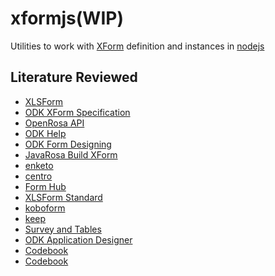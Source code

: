 xformjs(WIP)
============

Utilities to work with [XForm](http://opendatakit.github.io/odk-xform-spec/) definition and instances in [nodejs](https://github.com/nodejs)

## Literature Reviewed
- [XLSForm](http://xlsform.org/)
- [ODK XForm Specification](http://opendatakit.github.io/odk-xform-spec/)
- [OpenRosa API](https://bitbucket.org/javarosa/javarosa/wiki/OpenRosaAPI)
- [ODK Help](https://opendatakit.org/help/)
- [ODK Form Designing](https://opendatakit.org/help/form-design/)
- [JavaRosa Build XForm](https://bitbucket.org/javarosa/javarosa/wiki/buildxforms)
- [enketo](https://github.com/enketo/enketo-express)
- [centro](https://github.com/lykmapipo/centro)
- [Form Hub](http://formhub.org/syntax/)
- [XLSForm Standard](https://docs.google.com/spreadsheets/d/1orRh1v4IrUV_TUEkyWV1dNgInQfegi5ZH1bpGH0a_TY/edit?pli=1#gid=0)
- [koboform](https://github.com/kobotoolbox/koboform)
- [keep](https://github.com/DHLabs/keep)
- [Survey and Tables](https://opendatakit.org/downloads/download-category/survey-and-tables/)
- [ODK Application Designer](https://opendatakit.org/use/2_0_tools/odk-application-designer-2-0-rev126/)
- [Codebook](http://web.pdx.edu/~cgrd/codebk.htm)
- [Codebook](http://www.icpsr.umich.edu/icpsrweb/ICPSR/support/faqs/2006/01/what-is-codebook)
